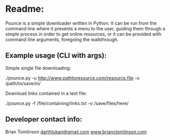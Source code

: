 Readme:
====================================

Pounce is a simple downloader written in Python.  It can be run from the command line where it presents
a menu to the user, guiding them through a simple process in order to get online resources, or it can be
provided with command line arguments, foregoing the walkthrough.

Example usage (CLI with args):
------------------------------

Simple single file downloading:

./pounce.py -u http://www.pathtoresource.com/resource.file -o /path/to/save/in/

Download links contained in a text file:

./pounce.py -f /file/containing/links.txt -o /save/files/here/


Developer contact info:
-----------------------

Brian Tomlinson
darthlukan@gmail.com
www.brianctomlinson.com